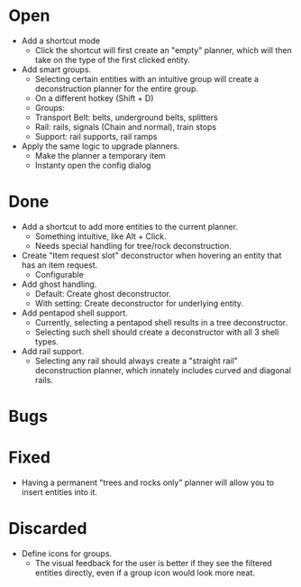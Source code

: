 # Open


- Add a shortcut mode
    - Click the shortcut will first create an "empty" planner, which will then take on the type of the first clicked
      entity.
- Add smart groups.
    - Selecting certain entities with an intuitive group will create a deconstruction planner for the entire group.
    - On a different hotkey (Shift + D)
    - Groups:
    - Transport Belt: belts, underground belts, splitters
    - Rail: rails, signals (Chain and normal), train stops
    - Support: rail supports, rail ramps
- Apply the same logic to upgrade planners.
    - Make the planner a temporary item
    - Instanty open the config dialog

# Done

- Add a shortcut to add more entities to the current planner.
    - Something intuitive, like Alt + Click.
    - Needs special handling for tree/rock deconstruction.
- Create "Item request slot" deconstructor when hovering an entity that has an item request.
    - Configurable
- Add ghost handling.
    - Default: Create ghost deconstructor.
    - With setting: Create deconstructor for underlying entity.
- Add pentapod shell support.
    - Currently, selecting a pentapod shell results in a tree deconstructor.
    - Selecting such shell should create a deconstructor with all 3 shell types.
- Add rail support.
    - Selecting any rail should always create a "straight rail" deconstruction planner, which innately includes curved
      and diagonal rails.

# Bugs

# Fixed

- Having a permanent "trees and rocks only" planner will allow you to insert entities into it.

# Discarded

- Define icons for groups.
    - The visual feedback for the user is better if they see the filtered entities directly,
      even if a group icon would look more neat.
